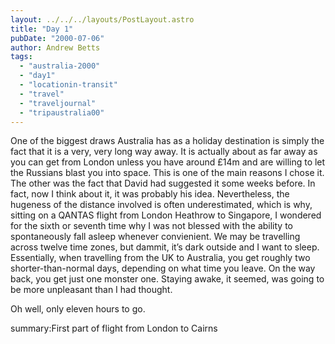 ```yaml
---
layout: ../../../layouts/PostLayout.astro
title: "Day 1"
pubDate: "2000-07-06"
author: Andrew Betts
tags: 
  - "australia-2000"
  - "day1"
  - "locationin-transit"
  - "travel"
  - "traveljournal"
  - "tripaustralia00"
---
```


One of the biggest draws Australia has as a holiday destination is simply the fact that it is a very, very long way away. It is actually about as far away as you can get from London unless you have around £14m and are willing to let the Russians blast you into space. This is one of the main reasons I chose it. The other was the fact that David had suggested it some weeks before. In fact, now I think about it, it was probably his idea. Nevertheless, the hugeness of the distance involved is often underestimated, which is why, sitting on a QANTAS flight from London Heathrow to Singapore, I wondered for the sixth or seventh time why I was not blessed with the ability to spontaneously fall asleep whenever convienient. We may be travelling across twelve time zones, but dammit, it’s dark outside and I want to sleep. Essentially, when travelling from the UK to Australia, you get roughly two shorter-than-normal days, depending on what time you leave. On the way back, you get just one monster one. Staying awake, it seemed, was going to be more unpleasant than I had thought.

Oh well, only eleven hours to go.

summary:First part of flight from London to Cairns

